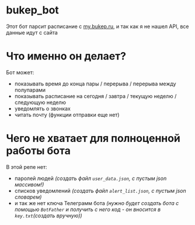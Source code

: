 # bukep_bot
Этот бот парсит расписание с [my.bukep.ru](https://my.bukep.ru/), и так как я не нашел API, все данные идут с сайта

# Что именно он делает?
Бот может:
- показывать время до конца пары / перерыва / перерыва между полупарами
- показывать расписание на сегодня / завтра / текущую неделю / следующую неделю
- уведомлять о звонках
- читать почту (функции отправки еще нет)

# Чего не хватает для полноценной работы бота
В этой репе нет:
- паролей людей *(создать файл `user_data.json`, с пустым json массивом!)*
- списков уведомлений *(создать файл `alert_list.json`, с пустым json словарем)*
- и так же нет ключа Телеграмм бота *(нужно будет создать бота с помощью `BotFather` и получить с него код - он вносится в `key.txt`(создать вручную))*
